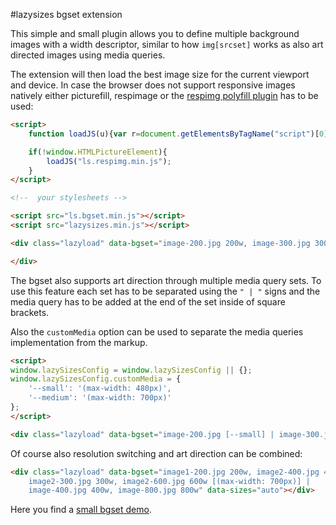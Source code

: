 #lazysizes bgset extension

This simple and small plugin allows you to define multiple background images with a width descriptor, similar to how ``img[srcset]`` works as also art directed images using media queries.

The extension will then load the best image size for the current viewport and device. In case the browser does not support responsive images natively either picturefill, respimage or the [respimg polyfill plugin](../plugins/respimg) has to be used:

```html
<script>
    function loadJS(u){var r=document.getElementsByTagName("script")[0],s=document.createElement("script");s.src=u;r.parentNode.insertBefore(s,r);}

    if(!window.HTMLPictureElement){
        loadJS("ls.respimg.min.js");
    }
</script>

<!--  your stylesheets -->

<script src="ls.bgset.min.js"></script>
<script src="lazysizes.min.js"></script>

<div class="lazyload" data-bgset="image-200.jpg 200w, image-300.jpg 300w, image-400.jpg 400w" data-sizes="auto">

</div>
```

The bgset also supports art direction through multiple media query sets. To use this feature each set has to be separated using the ``" | "`` signs and the media query has to be added at the end of the set inside of square brackets.

Also the ``customMedia`` option can be used to separate the media queries implementation from the markup.

```html
<script>
window.lazySizesConfig = window.lazySizesConfig || {};
window.lazySizesConfig.customMedia = {
    '--small': '(max-width: 480px)',
    '--medium': '(max-width: 700px)'
};
</script>

<div class="lazyload" data-bgset="image-200.jpg [--small] | image-300.jpg [--medium] | image-400.jpg"></div>
```

Of course also resolution switching and art direction can be combined:

```html
<div class="lazyload" data-bgset="image1-200.jpg 200w, image2-400.jpg 400w [(max-width: 480px)] |
    image2-300.jpg 300w, image2-600.jpg 600w [(max-width: 700px)] |
    image-400.jpg 400w, image-800.jpg 800w" data-sizes="auto"></div>
```

Here you find a [small bgset demo](http://jsfiddle.net/trixta/bfqqnosp/embedded/result/).
